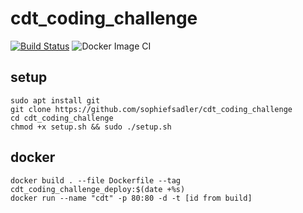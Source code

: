 # cdt_coding_challenge

[![Build Status](https://travis-ci.com/cdt-challenge-group1/cdt_coding_challenge.svg?branch=master)](https://travis-ci.com/cdt-challenge-group1/cdt_coding_challenge)
![Docker Image CI](https://github.com/cdt-challenge-group1/cdt_coding_challenge/workflows/Docker%20Image%20CI/badge.svg)

## setup

```
sudo apt install git
git clone https://github.com/sophiefsadler/cdt_coding_challenge
cd cdt_coding_challenge
chmod +x setup.sh && sudo ./setup.sh
```

## docker

```
docker build . --file Dockerfile --tag cdt_coding_challenge_deploy:$(date +%s)
docker run --name "cdt" -p 80:80 -d -t [id from build]
```
